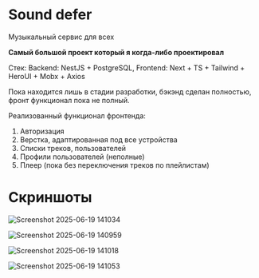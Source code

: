 # Sound defer

Музыкальный сервис для всех

**Самый большой проект который я когда-либо проектировал**

Стек: Backend: NestJS + PostgreSQL, Frontend: Next + TS + Tailwind + HeroUI + Mobx + Axios

Пока находится лишь в стадии разработки, бэкэнд сделан полностью, фронт функционал пока не полный.

Реализованный функционал фронтенда:
1. Авторизация
2. Верстка, адаптированная под все устройства
3. Списки треков, пользователей
4. Профили пользователей (неполные)
5. Плеер (пока без переключения треков по плейлистам)

# Скриншоты

![Screenshot 2025-06-19 141034](https://github.com/user-attachments/assets/2f7719a8-264f-4d41-b197-2e3a76fd244e)

![Screenshot 2025-06-19 140959](https://github.com/user-attachments/assets/6c26ae23-5190-47d5-9eeb-83053d502472)

![Screenshot 2025-06-19 141018](https://github.com/user-attachments/assets/4536d8a2-0677-431c-be86-ada217b4be28)

![Screenshot 2025-06-19 141053](https://github.com/user-attachments/assets/90bff506-88e7-4794-93f8-20cca4b9ddf2)
